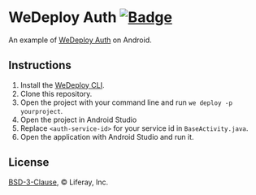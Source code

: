 # WeDeploy Auth [![Badge](https://img.shields.io/badge/built%20with-wedeploy-00d46a.svg?style=flat)](http://wedeploy.com)

An example of [WeDeploy Auth](https://wedeploy.com/docs/auth/) on Android.

## Instructions

1. Install the [WeDeploy CLI](https://wedeploy.com/docs/intro/using-the-command-line/).
2. Clone this repository.
3. Open the project with your command line and run `we deploy -p yourproject`.
4. Open the project in Android Studio
5. Replace `<auth-service-id>` for your service id in `BaseActivity.java`.
6. Open the application with Android Studio and run it.

## License

[BSD-3-Clause](./LICENSE.md), © Liferay, Inc.
